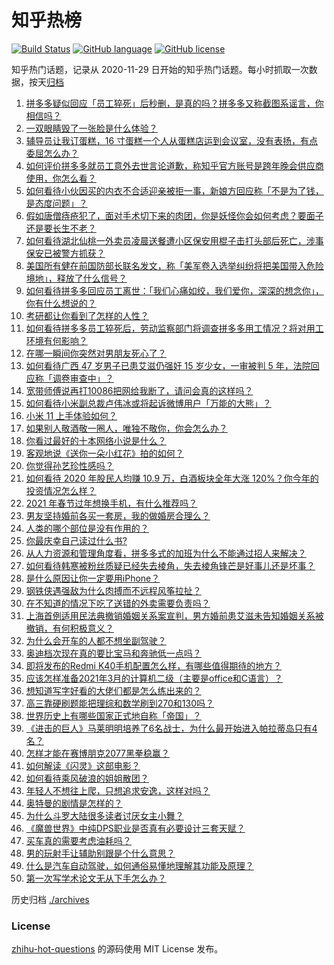 # 知乎热榜
[![Build Status](https://github.com/ToWeLong/zhihu-hot-questions/workflows/CI/badge.svg)](https://github.com/ToWeLong/zhihu-hot-questions/actions)
[![GitHub language](https://img.shields.io/badge/language-golang-orange.svg)](https://golang.org/)
[![GitHub license](https://img.shields.io/github/license/ToWeLong/zhihu-hot-questions)](https://github.com/ToWeLong/zhihu-hot-questions/blob/main/LICENSE)

知乎热门话题，记录从 2020-11-29 日开始的知乎热门话题。每小时抓取一次数据，按天[归档](./archives)

<!-- BEGIN -->

1. [拼多多疑似回应「员工猝死」后秒删，是真的吗？拼多多又称截图系谣言，你相信吗？](https://www.zhihu.com/question/437783708)
1. [一双眼睛毁了一张脸是什么体验？](https://www.zhihu.com/question/317028980)
1. [辅导员让我订蛋糕，16 寸蛋糕一个人从蛋糕店运到会议室，没有表扬，有点委屈怎么办？](https://www.zhihu.com/question/437240991)
1. [如何评价拼多多就员工意外去世言论道歉，称知乎官方账号是跨年晚会供应商使用，你怎么看？](https://www.zhihu.com/question/437854182)
1. [如何看待小伙因买的内衣不合适迎亲被拒一事，新娘方回应称「不是为了钱，是态度问题」？](https://www.zhihu.com/question/437643484)
1. [假如唐僧痔疮犯了，面对手术切下来的肉团，你是妖怪你会如何考虑？要面子还是要长生不老？](https://www.zhihu.com/question/436106641)
1. [如何看待湖北仙桃一外卖员凌晨送餐遭小区保安用棍子击打头部后死亡，涉事保安已被警方抓获？](https://www.zhihu.com/question/437812677)
1. [美国所有健在前国防部长联名发文，称「美军卷入选举纠纷将把美国带入危险境地」，释放了什么信号？](https://www.zhihu.com/question/437783136)
1. [如何看待拼多多回应员工离世：「我们心痛如绞，我们爱你，深深的想念你」，你有什么想说的？](https://www.zhihu.com/question/437831083)
1. [考研都让你看到了怎样的人性？](https://www.zhihu.com/question/348014746)
1. [如何看待拼多多员工猝死后，劳动监察部门将调查拼多多用工情况？将对用工环境有何影响？](https://www.zhihu.com/question/437841003)
1. [在哪一瞬间你突然对男朋友死心了？](https://www.zhihu.com/question/313213582)
1. [如何看待广西 47 岁男子已患艾滋仍强奸 15  岁少女，一审被判 5 年，法院回应称「调卷审查中」？](https://www.zhihu.com/question/437784030)
1. [宽带师傅说再打10086把网给我断了，请问会真的这样吗？](https://www.zhihu.com/question/429292915)
1. [如何看待小米副总裁卢伟冰或将起诉微博用户「万能的大熊」？](https://www.zhihu.com/question/437819708)
1. [小米 11 上手体验如何？](https://www.zhihu.com/question/436978219)
1. [如果别人敬酒敬一圈人，唯独不敬你，你会怎么办？](https://www.zhihu.com/question/437445215)
1. [你看过最好的十本网络小说是什么？](https://www.zhihu.com/question/35584877)
1. [客观地说《送你一朵小红花》拍的如何？](https://www.zhihu.com/question/437345368)
1. [你觉得孙艺珍性感吗？](https://www.zhihu.com/question/422206232)
1. [如何看待 2020 年股民人均赚 10.9 万，白酒板块全年大涨 120%？你今年的投资情况怎么样？](https://www.zhihu.com/question/437320460)
1. [2021 年春节过年想换手机，有什么推荐吗？](https://www.zhihu.com/question/432813149)
1. [男友坚持婚前各买一套房，我的做婚房合理么？](https://www.zhihu.com/question/434178788)
1. [人类的哪个部位是没有作用的？](https://www.zhihu.com/question/437084126)
1. [你最庆幸自己读过什么书?](https://www.zhihu.com/question/62306995)
1. [从人力资源和管理角度看，拼多多式的加班为什么不能通过招人来解决？](https://www.zhihu.com/question/437797473)
1. [如何看待韩寒被粉丝质疑已经失去棱角，失去棱角锋芒是好事儿还是坏事？](https://www.zhihu.com/question/437591096)
1. [是什么原因让你一定要用iPhone？](https://www.zhihu.com/question/404878335)
1. [钢铁侠遇强敌为什么肉搏而不远程风筝拉扯？](https://www.zhihu.com/question/436014036)
1. [在不知道的情况下吃了送错的外卖需要负责吗？](https://www.zhihu.com/question/437393315)
1. [上海首例适用民法典撤销婚姻关系案宣判，男方婚前患艾滋未告知婚姻关系被撤销，有何积极意义？](https://www.zhihu.com/question/437834045)
1. [为什么会开车的人都不想坐副驾驶？](https://www.zhihu.com/question/436996182)
1. [奥迪档次现在真的要比宝马和奔驰低一点吗？](https://www.zhihu.com/question/363744912)
1. [即将发布的Redmi K40手机配置怎么样，有哪些值得期待的地方？](https://www.zhihu.com/question/402813323)
1. [应该怎样准备2021年3月的计算机二级（主要是office和C语言）？](https://www.zhihu.com/question/429861385)
1. [想知道写字好看的大佬们都是怎么练出来的？](https://www.zhihu.com/question/311823910)
1. [高三靠硬刷题能把理综和数学刷到270和130吗？](https://www.zhihu.com/question/36834794)
1. [世界历史上有哪些国家正式地自称「帝国」？](https://www.zhihu.com/question/434379261)
1. [《进击的巨人》马莱明明培养了6名战士，为什么最开始进入帕拉蒂岛只有4名？](https://www.zhihu.com/question/435853307)
1. [怎样才能在赛博朋克2077黑拳稳赢？](https://www.zhihu.com/question/434879787)
1. [如何解读《闪灵》这部电影？](https://www.zhihu.com/question/23554589)
1. [如何看待乘风破浪的姐姐散团？](https://www.zhihu.com/question/437397304)
1. [年轻人不想往上爬，只想追求安逸，这样对吗？](https://www.zhihu.com/question/436611501)
1. [奥特曼的剧情是怎样的？](https://www.zhihu.com/question/30835381)
1. [为什么斗罗大陆很多读者讨厌女主小舞？](https://www.zhihu.com/question/368555667)
1. [《魔兽世界》中纯DPS职业是否真有必要设计三套天赋？](https://www.zhihu.com/question/437448161)
1. [买车真的需要考虑油耗吗？](https://www.zhihu.com/question/422009463)
1. [男的玩射手让辅助别跟是个什么意思？](https://www.zhihu.com/question/437755724)
1. [什么是汽车自动驾驶，如何通俗易懂地理解其功能及原理？](https://www.zhihu.com/question/54647152)
1. [第一次写学术论文无从下手怎么办？](https://www.zhihu.com/question/20829666)

<!-- END -->

历史归档 [./archives](./archives)


### License
[zhihu-hot-questions](https://github.com/towelong/zhihu-hot-questions) 的源码使用 MIT License 发布。